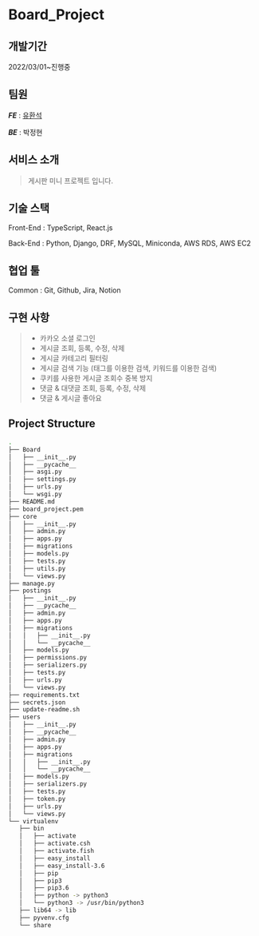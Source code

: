 # Board_Project



## 개발기간 
2022/03/01~진행중


## 팀원
 
**_FE_** : [유환석](https://github.com/GrassHopper42/undefined)




**_BE_** : 박정현




 
## 서비스 소개
 
> 게시판 미니 프로젝트 입니다.


## 기술 스택
 
Front-End : TypeScript, React.js


 
Back-End : Python, Django, DRF, MySQL, Miniconda, AWS RDS, AWS EC2


 
## 협업 툴
Common : Git, Github, Jira, Notion



## 구현 사항

> * 카카오 소셜 로그인
> * 게시글 조회, 등록, 수정, 삭제
> * 게시글 카테고리 필터링
> * 게시글 검색 기능 (태그를 이용한 검색, 키워드를 이용한 검색)
> * 쿠키를 사용한 게시글 조회수 중복 방지 
> * 댓글 & 대댓글 조회, 등록, 수정, 삭제
> * 댓글 & 게시글 좋아요





## Project Structure


 ```bash
 .
├── Board
│   ├── __init__.py
│   ├── __pycache__
│   ├── asgi.py
│   ├── settings.py
│   ├── urls.py
│   └── wsgi.py
├── README.md
├── board_project.pem
├── core
│   ├── __init__.py
│   ├── admin.py
│   ├── apps.py
│   ├── migrations
│   ├── models.py
│   ├── tests.py
│   ├── utils.py
│   └── views.py
├── manage.py
├── postings
│   ├── __init__.py
│   ├── __pycache__
│   ├── admin.py
│   ├── apps.py
│   ├── migrations
│   │   ├── __init__.py
│   │   └── __pycache__
│   ├── models.py
│   ├── permissions.py
│   ├── serializers.py
│   ├── tests.py
│   ├── urls.py
│   └── views.py
├── requirements.txt
├── secrets.json
├── update-readme.sh
├── users
│   ├── __init__.py
│   ├── __pycache__
│   ├── admin.py
│   ├── apps.py
│   ├── migrations
│   │   ├── __init__.py
│   │   └── __pycache__
│   ├── models.py
│   ├── serializers.py
│   ├── tests.py
│   ├── token.py
│   ├── urls.py
│   └── views.py
└── virtualenv
    ├── bin
    │   ├── activate
    │   ├── activate.csh
    │   ├── activate.fish
    │   ├── easy_install
    │   ├── easy_install-3.6
    │   ├── pip
    │   ├── pip3
    │   ├── pip3.6
    │   ├── python -> python3
    │   └── python3 -> /usr/bin/python3
    ├── lib64 -> lib
    ├── pyvenv.cfg
    └── share
 ```
